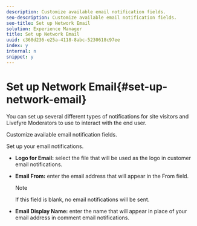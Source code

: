 ```yaml
---
description: Customize available email notification fields.
seo-description: Customize available email notification fields.
seo-title: Set up Network Email
solution: Experience Manager
title: Set up Network Email
uuid: c368d236-e25a-4118-8abc-5230618c97ee
index: y
internal: n
snippet: y
---
```


# Set up Network Email{#set-up-network-email}

You can set up several different types of notifications for site visitors and Livefyre Moderators to use to interact with the end user.

Customize available email notification fields.

 Set up your email notifications.

* **Logo for Email:** select the file that will be used as the logo in customer email notifications.
* **Email From:** enter the email address that will appear in the From field. 

  >[!NOTE]
  >
  >If this field is blank, no email notifications will be sent.

* **Email Display Name:** enter the name that will appear in place of your email address in comment email notifications.

